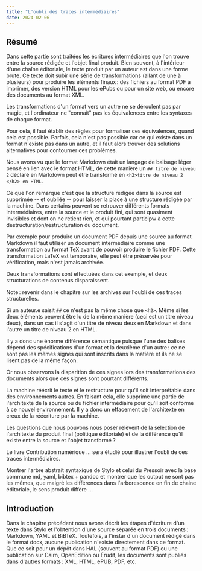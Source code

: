 ```yaml
---
title: "L'oubli des traces intermédiaires"
date: 2024-02-06
---
```


## Résumé

Dans cette partie sont traitées les écritures intermédiaires que l'on trouve
entre la source rédigée et l'objet final produit.
Bien souvent, à l'intérieur d'une chaîne éditoriale, le texte produit par un
auteur est dans une forme brute.
Ce texte doit subir une série de transformations (allant de une à plusieurs)
pour produire les éléments finaux : des fichiers au format PDF à imprimer, des
version HTML pour les ePubs ou pour un site web, ou encore des documents au
format XML.

Les transformations d'un format vers un autre ne se déroulent pas par magie, et
l'ordinateur ne "connait" pas les équivalences entre les syntaxes de chaque format.

Pour cela, il faut établir des règles pour formaliser ces équivalences, quand
cela est possible.
Parfois, cela n'est pas possible car ce qui existe dans un format n'existe pas
dans un autre, et il faut alors trouver des solutions alternatives pour
contourner ces problèmes.

Nous avons vu que le format Markdown était un langage de balisage léger pensé en
lien avec le format HTML, de cette manière un `## titre de niveau 2` déclaré en
Markdown peut être transformé en `<h2>titre de niveau 2 </h2> en HTML`.

Ce que l'on remarque c'est que la structure rédigée dans la source est supprimée
-- et oubliée -- pour laisser la place à une structure rédigée par la machine.
Dans certains peuvent se retrouver différents formats intermédiaires, entre la
source et le produit fini, qui sont quasiment invisibles et dont on ne retient
rien, et qui pourtant participw à cette destructuration/restructuration du
document.

Par exemple pour produire un document PDF depuis une source au format Markdown
il faut utiliser un document intermédiaire comme une transformation au format
TeX avant de pouvoir produire le fichier PDF.
Cette transformation LaTeX est temporaire, elle peut être préservée pour
vérification, mais n'est jamais archivée.

Deux transformations sont effectuées dans cet exemple, et deux structurations de
contenus disparaissent.

Note : revenir dans le chapitre sur les archives sur l'oubli de ces traces
structurelles.

Si un auteur.e saisit `##` ce n'est pas la même chose que `<h2>`.
Même si les deux éléments peuvent être lu de la même manière (ceci est un titre
niveau deux), dans un cas il s'agit d'un titre de niveau deux en Markdown et
dans l'autre un titre de niveau 2 en HTML.

Il y a donc une énorme différence sémantique puisque l'une des balises dépend
des spécifications d'un format et la deuxième d'un autre : ce ne sont pas les
mêmes signes qui sont inscrits dans la matière et ils ne se lisent pas de la
même façon.

Or nous observons la disparition de ces signes lors des transformations des
documents alors que ces signes sont pourtant différents.

La machine réécrit le texte et le restructure pour qu'il soit interprétable dans
des environnements autres.
En faisant cela, elle supprime une partie de l'architexte de la source ou du
fichier intermédiaire pour qu'il soit conforme à ce nouvel environnement.
Il y a donc un effacement de l'architexte en creux de la réécriture par la
machine.

Les questions que nous pouvons nous poser relèvent de la sélection de
l'architexte du produit final (politique éditoriale) et de la différence qu'il
existe entre la source et l'objet transformé ?

Le livre Contribution numérique ... sera étudié pour illustrer l'oubli de ces
traces intermédiaires.

Montrer l'arbre abstrait syntaxique de Stylo et celui du Pressoir avec la base
commune md, yaml, bibtex + pandoc et montrer que les output ne sont pas les
mêmes, que malgré les différences dans l'arborescence en fin de chaine
éditoriale, le sens produit diffère ...

## Introduction

Dans le chapitre précédent nous avons décrit les étapes d'écriture d'un texte dans Stylo et l'obtention d'une source séparée en trois documents : Markdown, YAML et BiBTeX.
Toutefois, à l'instar d'un document rédigé dans le format docx, aucune publication n'existe directement dans ce format.
Que ce soit pour un dépôt dans HAL (souvent au format PDF) ou une publication sur Cairn, OpenEdition ou Érudit, les documents sont publiés dans d'autres formats : XML, HTML, ePUB, PDF, etc.


